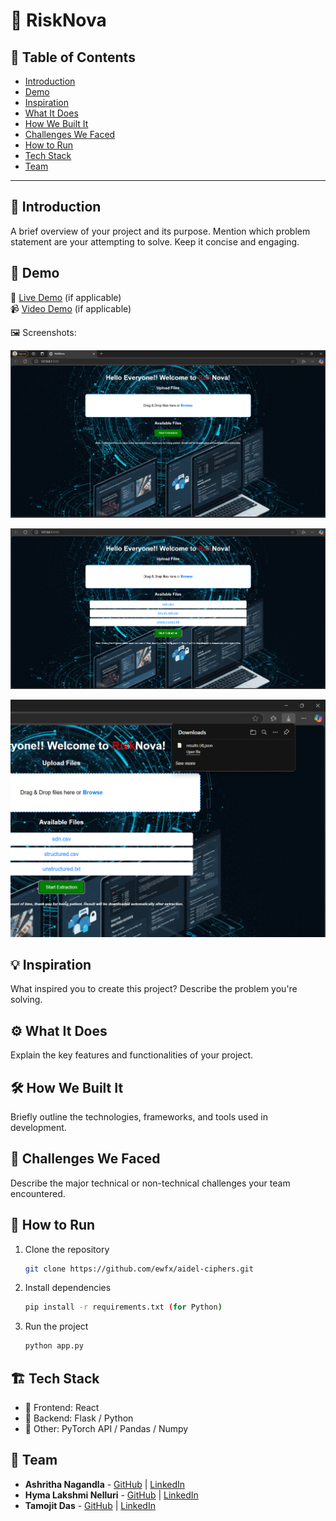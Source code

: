 # 🚀 RiskNova

## 📌 Table of Contents
- [Introduction](#introduction)
- [Demo](#demo)
- [Inspiration](#inspiration)
- [What It Does](#what-it-does)
- [How We Built It](#how-we-built-it)
- [Challenges We Faced](#challenges-we-faced)
- [How to Run](#how-to-run)
- [Tech Stack](#tech-stack)
- [Team](#team)

---

## 🎯 Introduction
A brief overview of your project and its purpose. Mention which problem statement are your attempting to solve. Keep it concise and engaging.

## 🎥 Demo
🔗 [Live Demo](#) (if applicable)  
📹 [Video Demo](#) (if applicable)  

🖼️ Screenshots:

![Screenshot 1](./artifacts/arch/Screenshot_1.png)

![Screenshot 1](./artifacts/arch/Screenshot_2.png)

![Screenshot 1](./artifacts/arch/Screenshot_3.png)

## 💡 Inspiration
What inspired you to create this project? Describe the problem you're solving.

## ⚙️ What It Does
Explain the key features and functionalities of your project.

## 🛠️ How We Built It
Briefly outline the technologies, frameworks, and tools used in development.

## 🚧 Challenges We Faced
Describe the major technical or non-technical challenges your team encountered.

## 🏃 How to Run
1. Clone the repository  
   ```sh
   git clone https://github.com/ewfx/aidel-ciphers.git
   ```
2. Install dependencies  
   ```sh
   pip install -r requirements.txt (for Python)
   ```
3. Run the project  
   ```sh
   python app.py
   ```

## 🏗️ Tech Stack
- 🔹 Frontend: React 
- 🔹 Backend: Flask / Python
- 🔹 Other: PyTorch API / Pandas / Numpy

## 👥 Team
- **Ashritha Nagandla** - [GitHub](https://github.com/Ashritha-01) | [LinkedIn](#)
- **Hyma Lakshmi Nelluri** - [GitHub](https://github.com/hyma09) | [LinkedIn](#)
- **Tamojit Das** - [GitHub](https://github.com/tamojit2000) | [LinkedIn](https://www.linkedin.com/in/tamojit-das-ab425b228/)
